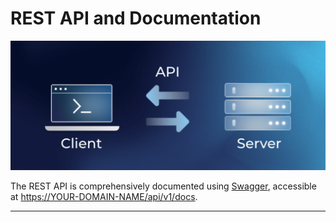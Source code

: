 # REST API and Documentation

![api](../images/api.png)

The REST API is comprehensively documented using [Swagger](https://swagger.io/), accessible at [https://YOUR-DOMAIN-NAME/api/v1/docs](https://webrtc.mirotalk.com/api/v1/docs).

---
